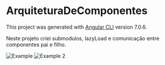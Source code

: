 # ArquiteturaDeComponentes

This project was generated with [Angular CLI](https://github.com/angular/angular-cli) version 7.0.6.

Neste projeto criei submodulos, lazyLoad e comunicação entre componentes pai e filho.

![Example](https://github.com/Lipe1994/AngularArquiteturaDeComponentes/blob/master/example01.png)
![Example 2](https://github.com/Lipe1994/AngularArquiteturaDeComponentes/blob/master/example02.png)
